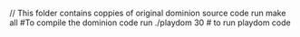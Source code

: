 // This folder contains coppies of original dominion source code
run make all #To compile the dominion code
run ./playdom 30 # to run playdom code
